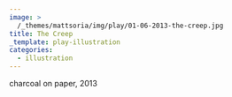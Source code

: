 ```yaml
---
image: >
  /_themes/mattsoria/img/play/01-06-2013-the-creep.jpg
title: The Creep
_template: play-illustration
categories:
  - illustration
---
```

<p>
	charcoal on paper, 2013
</p>